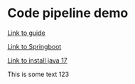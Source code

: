 # Code pipeline demo

[Link to guide](https://enlear.academy/deploy-your-spring-boot-application-using-codedeploy-and-codepipeline-4d853b1e486e)

[Link to Springboot](https://start.spring.io/#!type=maven-project&language=java&platformVersion=3.1.3&packaging=jar&jvmVersion=17&groupId=se.distansakademin&artifactId=code-pipeline-demo&name=code-pipeline-demo&description=Demo%20project%20for%20Spring%20Boot%20Elastic%20Beanstalk&packageName=se.distansakademin.code-pipeline-demo&dependencies=devtools,web,thymeleaf)

[Link to install java 17](https://linux.how2shout.com/how-to-install-java-17-on-amazon-linux-2023/)

This is some text 123